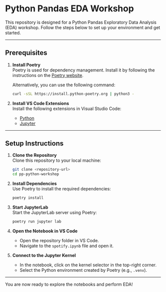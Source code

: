 # Python Pandas EDA Workshop

This repository is designed for a Python Pandas Exploratory Data Analysis (EDA) workshop. Follow the steps below to set up your environment and get started.

---

## Prerequisites

1. **Install Poetry**  
    Poetry is used for dependency management. Install it by following the instructions on the [Poetry website](https://python-poetry.org/docs/#installation).

    Alternatively, you can use the following command:
    ```bash
    curl -sSL https://install.python-poetry.org | python3 -
    ```

2. **Install VS Code Extensions**  
    Install the following extensions in Visual Studio Code:
    - [Python](https://marketplace.visualstudio.com/items?itemName=ms-python.python)
    - [Jupyter](https://marketplace.visualstudio.com/items?itemName=ms-toolsai.jupyter)

---

## Setup Instructions

1. **Clone the Repository**  
    Clone this repository to your local machine:
    ```bash
    git clone <repository-url>
    cd pp-python-workshop
    ```

2. **Install Dependencies**  
    Use Poetry to install the required dependencies:
    ```bash
    poetry install
    ```

3. **Start JupyterLab**  
    Start the JupyterLab server using Poetry:
    ```bash
    poetry run jupyter lab
    ```

4. **Open the Notebook in VS Code**  
    - Open the repository folder in VS Code.
    - Navigate to the `spotify.ipynb` file and open it.

5. **Connect to the Jupyter Kernel**  
    - In the notebook, click on the kernel selector in the top-right corner.
    - Select the Python environment created by Poetry (e.g., `.venv`).

---

You are now ready to explore the notebooks and perform EDA!  